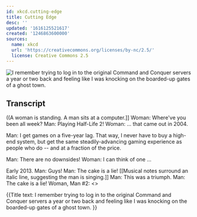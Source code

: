 ```yaml
---
id: xkcd.cutting-edge
title: Cutting Edge
desc: ''
updated: '1616125521617'
created: '1246863600000'
sources:
  name: xkcd
  url: 'https://creativecommons.org/licenses/by-nc/2.5/'
  license: Creative Commons 2.5
---
```

![I remember trying to log in to the original Command and Conquer servers a year or two back and feeling like I was knocking on the boarded-up gates of a ghost town. ](https://imgs.xkcd.com/comics/cutting_edge.png)

## Transcript
((A woman is standing.  A man sits at a computer.]]
Woman: Where've you been all week?
Man: Playing Half-Life 2!
Woman: ... that came out in 2004.

Man: I get games on a five-year lag. That way, I never have to buy a high-end system, but get the same steadily-advancing gaming experience as people who do -- and at a fraction of the price.

Man: There are no downsides!
Woman: I can think of 
one
...

Early 2013.
Man: Guys!
Man: The cake is a lie!
[[Musical notes surround an italic line, suggesting the man is singing.]]
Man: This was a triumph.
Man: The cake is a lie!
Woman, Man #2: <<Sigh>>

{{Title text: I remember trying to log in to the original Command and Conquer servers a year or two back and feeling like I was knocking on the boarded-up gates of a ghost town. }}
